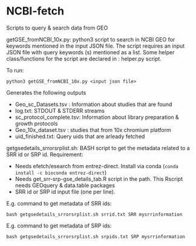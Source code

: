 # NCBI-fetch
Scripts to query &amp; search data from GEO

getGSE_fromNCBI_10x.py: python3 script to search in NCBI GEO for keywords 
mentioned in the input JSON file.
The script requires an input JSON file with query keywords (s) mentioned as a list.
Some helper class/functions for the script are declared in : helper.py script.

To run:
```
python3 getGSE_fromNCBI_10x.py <input json file>
```


Generates the following outputs
 - Geo_sc_Datasets.tsv : Information about studies that are found
 - log.txt: STDOUT &amp; STDERR streams
 - sc_protocol_complete.tsv: Information about library preparation & growth protocols
 - Geo_10x_dataset.tsv : studies that from 10x chromium platform
 - uid_finished.txt: Query uids that are arleady fetched

getgsedetails_srrorsrplist.sh: BASH script to get the metadata related to a SRR id or SRP id. Requirement:
- Needs efetch/esearch from entrez-direct. Install via conda (```conda install -c bioconda entrez-direct```)
- Needs get_srr-srp-gse_details_tab.R script in the path. This Rscript needs GEOquery &amp; data.table packages
- SRR id or SRP id input file (one per line).

E.g. command to get metadata of SRR ids:
```
bash getgsedetails_srrorsrplist.sh srrid.txt SRR mysrrinformation
```

E.g. command to get metadata of SRP ids:
```
bash getgsedetails_srrorsrplist.sh srpids.txt SRP mysrrinformation
```
<!---
get10xnewLibs.sh takes the output files and find new 10x studies that are not present in our collection
-->
